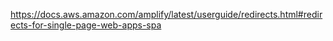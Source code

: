 https://docs.aws.amazon.com/amplify/latest/userguide/redirects.html#redirects-for-single-page-web-apps-spa